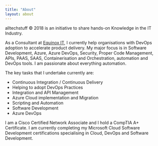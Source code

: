 ```yaml
---
title: "About"
layout: about
---
```


alltechstuff © 2018 is an initiative to share hands-on Knowledge in the IT Industry.

As a Consultant at [Equinox IT](https://www.equinox.co.nz/), I currently help organisations with DevOps adoption to accelerate product delivery. My major focus is in Software Development, Azure, Azure DevOps, Security, Proper Code Management, APIs, PAAS, SAAS, Containerisation and Orchestration, automation and DevOps tools. I am passionate about everything automation.

The key tasks that I undertake currently are:

* Continuous Integration / Continuous Delivery
* Helping to adopt DevOps Practices
* Integration and API Management
* Azure Cloud implementation and Migration
* Scripting and Automation
* Software Development
* Azure DevOps

I am a Cisco Certified Network Associate and I hold a CompTIA A+ Certificate. I am currently completing my Microsoft Cloud Software Development certifications specialising in Cloud, DevOps and Software Development.